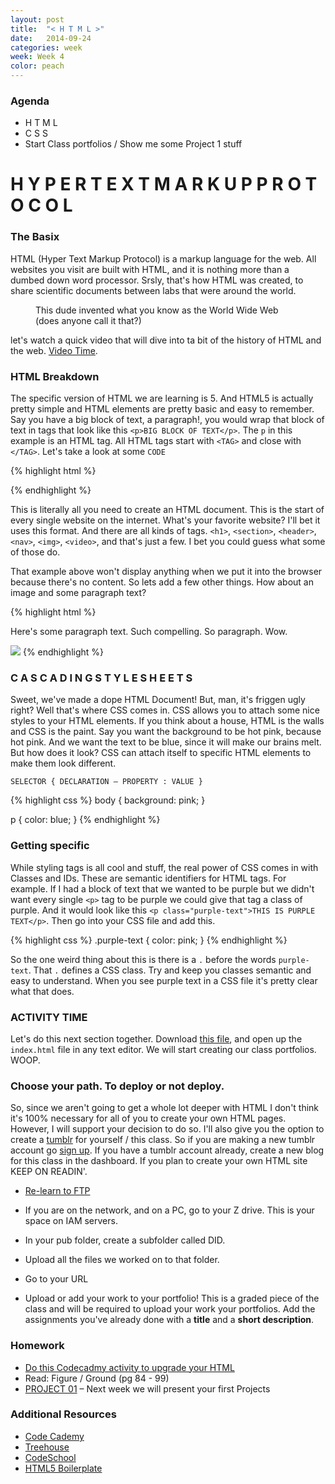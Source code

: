 ```yaml
---
layout: post
title:  "< H T M L >"
date:   2014-09-24
categories: week
week: Week 4
color: peach
---
```


### Agenda
- H T M L
- C S S
- Start Class portfolios / Show me some Project 1 stuff

# H Y P E R T E X T M A R K U P P R O T O C O L

### The Basix
HTML (Hyper Text Markup Protocol) is a markup language for the web. All websites you visit are built with HTML, and it is nothing more than a dumbed down word processor. Srsly, that's how HTML was created, to share scientific documents between labs that were around the world.

<figure>
  <img src="http://www.isoc-ny.org/p2/wp-content/uploads/2010/10/timbernerslee.jpg" alt="" />
  <figcaption>This dude invented what you know as the World Wide Web (does anyone call it that?)</figcaption>
</figure>

let's watch a quick video that will dive into ta bit of the history of HTML and the web. [Video Time](http://vimeo.com/12020260).

### HTML Breakdown
The specific version of HTML we are learning is 5. And HTML5 is actually pretty simple and HTML elements are pretty basic and easy to remember. Say you have a big block of text, a paragraph!, you would wrap that block of text in tags that look like this `<p>BIG BLOCK OF TEXT</p>`. The `p` in this example is an HTML tag. All HTML tags start with `<TAG>` and close with `</TAG>`. Let's take a look at some `CODE`

{% highlight html %}
<!DOCTYPE html>
</html>
{% endhighlight %}

This is literally all you need to create an HTML document. This is the start of every single website on the internet. What's your favorite website? I'll bet it uses this format. And there are all kinds of tags. `<h1>`, `<section>`, `<header>`, `<nav>`, `<img>`, `<video>`, and that's just a few. I bet you could guess what some of those do.

That example above won't display anything when we put it into the browser because there's no content. So lets add a few other things. How about an image and some paragraph text?

{% highlight html %}
<!DOCTYPE html>
  <body>
    <p> Here's some paragraph text. Such compelling. So paragraph. Wow.</p>
    <img src="http://placekitten.com/600/350" />
  </body>
</html>
{% endhighlight %}


### C A S C A D I N G S T Y L E S H E E T S
Sweet, we've made a dope HTML Document! But, man, it's friggen ugly right? Well that's where CSS comes in. CSS allows you to attach some nice styles to your HTML elements. If you think about a house, HTML is the walls and CSS is the paint. Say you want the background to be hot pink, because hot pink. And we want the text to be blue, since it will make our brains melt. But how does it look? CSS can attach itself to specific HTML elements to make them look different.

`SELECTOR { DECLARATION – PROPERTY : VALUE }`

{% highlight css %}
body {
  background: pink;
}

p {
  color: blue;
}
{% endhighlight %}


### Getting specific
While styling tags is all cool and stuff, the real power of CSS comes in with Classes and IDs. These are semantic identifiers for HTML tags. For example. If I had a block of text that we wanted to be purple but we didn't want every single `<p>` tag to be purple we could give that tag a class of purple. And it would look like this `<p class="purple-text">THIS IS PURPLE TEXT</p>`. Then go into your CSS file and add this.

{% highlight css %}
.purple-text {
  color: pink;
}
{% endhighlight %}

So the one weird thing about this is there is a `.` before the words `purple-text`. That `.` defines a CSS class. Try and keep you classes semantic and easy to understand. When you see purple text in a CSS file it's pretty clear what that does.

### ACTIVITY TIME

 Let's do this next section together. Download [this file](/files/week4/class-site-template.zip), and open up the `index.html` file in any text editor. We will start creating our class portfolios. WOOP.

### Choose your path. To deploy or not deploy.

So, since we aren't going to get a whole lot deeper with HTML I don't think it's 100% necessary for all of you to create your own HTML pages. However, I will support your decision to do so. I'll also give you the option to create a [tumblr](http://tumblr.com) for yourself / this class. So if you are making a new tumblr account go [sign up](https://www.tumblr.com/register). If you have a tumblr account already, create a new blog for this class in the dashboard. If you plan to create your own HTML site KEEP ON READIN'.

- [Re-learn to FTP](http://imamp.colum.edu/mediawiki/index.php/FTP#IAM_tech_staff_recommends_connecting_to_our_server_with_FTPs_please_see_the_FTPs_tutorial_IAM_FTPS_Tutorial)

- If you are on the network, and on a PC, go to your Z drive. This is your space on IAM servers.

- In your pub folder, create a subfolder called DID.

- Upload all the files we worked on to that folder.

- Go to your URL

- Upload or add your work to your portfolio! This is a graded piece of the class and will be required to upload your work your portfolios. Add the assignments you've already done with a **title** and a **short description**.


### Homework
- [Do this Codecadmy activity to upgrade your HTML](http://www.codecademy.com/courses/web-beginner-en-HZA3b/0/1?curriculum_id=50579fb998b470000202dc8b)
- Read: Figure / Ground (pg 84 - 99)
- [PROJECT 01](/projects/project-01.html) – Next week we will present your first Projects

### Additional Resources
- [Code Cademy](http://www.codecademy.com/)
- [Treehouse](http://www.teamtreehouse.com/)
- [CodeSchool](https://www.codeschool.com/)
- [HTML5 Boilerplate](http://html5boilerplate.com/)

